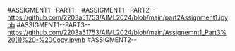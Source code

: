 #ASSIGMENT1--PART1--
#ASSIGMENT1--PART2--https://github.com/2203a51753/AIML2024/blob/main/part2Assignment1.ipynb
#ASSIGMENT1--PART3--https://github.com/2203a51753/AIML2024/blob/main/Assignemnt1_Part3%20(1)%20-%20Copy.ipynb
#ASSIGMENT2--


